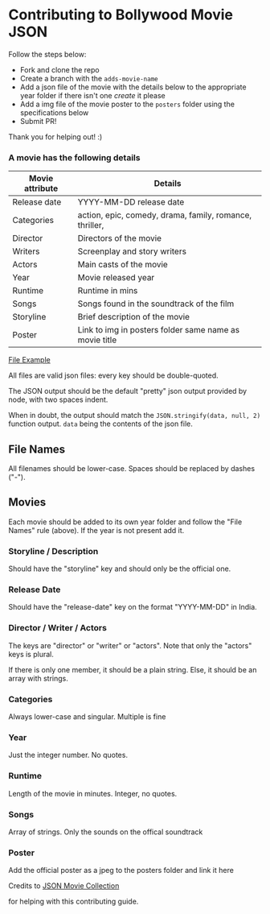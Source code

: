 # Contributing to Bollywood Movie JSON

Follow the steps below: 
 - Fork and clone the repo
 - Create a branch with the `adds-movie-name`
 - Add a json file of the movie with the details below to the appropriate year folder if there isn't one *create* it please
 - Add a img file of the movie poster to the `posters` folder using the specifications below
 - Submit PR!

 Thank you for helping out! :)

### A movie has the following details

Movie attribute | 	Details
----------------|--------------
Release date	| YYYY-MM-DD release date
Categories	| action, epic, comedy, drama, family, romance, thriller,
Director |	Directors of the movie
Writers	| Screenplay and story writers
Actors	| Main casts of the movie
Year	| Movie released year
Runtime	| Runtime in mins
Songs  | Songs found in the soundtrack of the film 
Storyline	| Brief description of the movie
Poster | Link to img in posters folder same name as movie title 

[File Example](./example.md)

All files are valid json files: every key should be double-quoted.

The JSON output should be the default "pretty" json output provided by node, with two spaces indent.

When in doubt, the output should match the `JSON.stringify(data, null, 2)` function output. `data` being the contents of the json file.

## File Names

All filenames should be lower-case. Spaces should be replaced by dashes ("-").

## Movies

Each movie should be added to its own year folder and follow the "File Names" rule (above).
If the year is not present add it. 

### Storyline / Description

Should have the "storyline" key and should only be the official one.

### Release Date

Should have the "release-date" key on the format "YYYY-MM-DD" in India.

### Director / Writer / Actors

The keys are "director" or "writer" or "actors". Note that only the "actors" keys is plural.

If there is only one member, it should be a plain string. Else, it should be an array with strings.

### Categories

Always lower-case and singular. Multiple is fine

### Year

Just the integer number. No quotes.

### Runtime

Length of the movie in minutes. Integer, no quotes.

### Songs

Array of strings. Only the sounds on the offical soundtrack

### Poster

Add the official poster as a jpeg to the posters folder and link it here


Credits to [JSON Movie Collection](https://github.com/jsonmc/jsonmc/blob/master/readme.markdown)

for helping with this contributing guide. 
